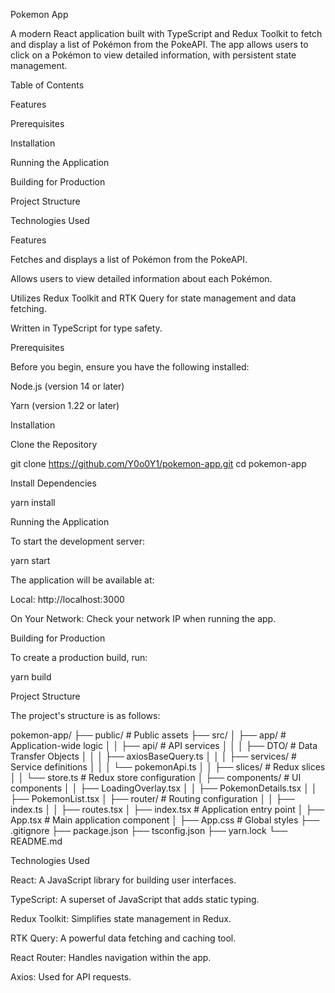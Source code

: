 Pokemon App

A modern React application built with TypeScript and Redux Toolkit to fetch and display a list of Pokémon from the PokeAPI. The app allows users to click on a Pokémon to view detailed information, with persistent state management.

Table of Contents

Features

Prerequisites

Installation

Running the Application

Building for Production

Project Structure

Technologies Used

Features

Fetches and displays a list of Pokémon from the PokeAPI.

Allows users to view detailed information about each Pokémon.

Utilizes Redux Toolkit and RTK Query for state management and data fetching.

Written in TypeScript for type safety.

Prerequisites

Before you begin, ensure you have the following installed:

Node.js (version 14 or later)

Yarn (version 1.22 or later)

Installation

Clone the Repository

git clone https://github.com/Y0o0Y1/pokemon-app.git
cd pokemon-app

Install Dependencies

yarn install

Running the Application

To start the development server:

yarn start

The application will be available at:

Local: http://localhost:3000

On Your Network: Check your network IP when running the app.

Building for Production

To create a production build, run:

yarn build

Project Structure

The project's structure is as follows:

pokemon-app/
├── public/                 # Public assets
├── src/
│   ├── app/                # Application-wide logic
│   │   ├── api/            # API services
│   │   │   ├── DTO/        # Data Transfer Objects
│   │   │   ├── axiosBaseQuery.ts
│   │   │   ├── services/   # Service definitions
│   │   │   └── pokemonApi.ts
│   │   ├── slices/         # Redux slices
│   │   └── store.ts        # Redux store configuration
│   ├── components/         # UI components
│   │   ├── LoadingOverlay.tsx
│   │   ├── PokemonDetails.tsx
│   │   ├── PokemonList.tsx
│   ├── router/             # Routing configuration
│   │   ├── index.ts
│   │   ├── routes.tsx
│   ├── index.tsx           # Application entry point
│   ├── App.tsx             # Main application component
│   ├── App.css             # Global styles
├── .gitignore
├── package.json
├── tsconfig.json
├── yarn.lock
└── README.md

Technologies Used

React: A JavaScript library for building user interfaces.

TypeScript: A superset of JavaScript that adds static typing.

Redux Toolkit: Simplifies state management in Redux.

RTK Query: A powerful data fetching and caching tool.

React Router: Handles navigation within the app.

Axios: Used for API requests.

